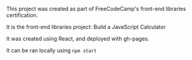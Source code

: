 This project was created as part of FreeCodeCamp's front-end libraries certification.

It is the front-end libraries project: Build a JavaScript Calculator

It was created using React, and deployed with gh-pages.

It can be ran locally using `npm start`
